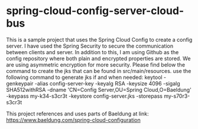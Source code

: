 # spring-cloud-config-server-cloud-bus
This is a sample project that uses the Spring Cloud Config to create a config server. I have used the Spring Security to secure the communication between clients and server. In addition to this, I am using Github as the config repository where both plain and encrypted properties are stored. We are using asymmetric encryption for more security. Please find below the command to create the jks that can be found in src/main/resources.
use the following command to generate jks if and when needed:
keytool -genkeypair -alias config-server-key -keyalg RSA -keysize 4096 -sigalg SHA512withRSA -dname 'CN=Config Server,OU=Spring Cloud,O=Baeldung' -keypass my-k34-s3cr3t -keystore config-server.jks -storepass my-s70r3-s3cr3t

This project references and uses parts of Baeldung at link: https://www.baeldung.com/spring-cloud-configuration
